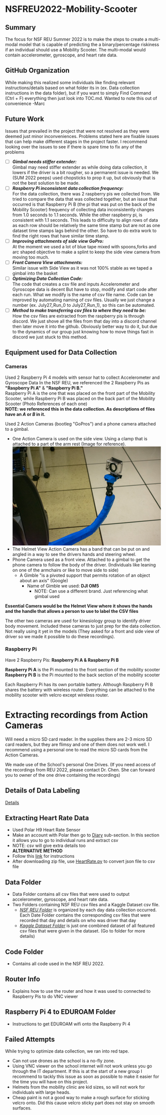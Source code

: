 # NSFREU2022-Mobility-Scooter

## Summary
The focus for NSF REU Summer 2022 is to make the steps to create a multi-modal model that is capable of predicting the a binary/percentage riskiness if an individual should use a Mobility Scooter. The multi-modal would contain accelerometer, gyroscope, and heart rate data.

## GitHub Organization
While making this realized some individuals like finding relevant instructions/details 
based on what folder its in (ex. Data collection instructions in the data folder), but if
you want to simply Find Command (Ctrl + F) everything then just look into TOC.md. Wanted
to note this out of convenience -Marc

## Future Work
Issues that prevailed in the project that were not resolved as they were deemed just minor
inconveniences. Problems stated here are fixable issues that can help make different
stages in the project faster. I recommend looking over the issues to see if there is
spare time to fix any of the problems
- [ ] _**Gimbal needs stiffer extender:**_\
Gimbal may need stiffer extender as while doing data collection, it lowers if the driver
is a bit rougher, so a permanent issue is needed. We (SUM 2022 peeps) used chopsticks
to prop it up, but obviously that is not the best solution to be made.
- [ ] _**Raspberry Pi inconsistent data collection frequency:**_\
For the data collection, there was 2 raspberry pis we collected from. We tried to compare
the data that was collected together, but an issue that occurred is that Raspberry Pi B (the pi
that was put on the back of the Mobility Scooter) frequency of collecting data inconsistently
changes from 1.0 seconds to 1.1 seconds. While the other raspberry pi, is consistent with 1.1 seconds.
This leads to difficulty to align rows of data as each row should be relatively the same
time stamp but are not as one dataset time stamps lags behind the other. So have to do 
extra work to find the right rows that have similar time stamp.
- [ ] _**Improving attachments of side view GoPro:**_\
At the moment we used a lot of blue tape mixed with spoons,forks and arc shaped objective to
make a splint to keep the side view camera from moving too much.
- [ ] _**Front Camera View attachments:**_\
Similar issue with Side View as it was not 100% stable as we taped a gimbal into the basket
- [ ] _**Optimizing Data Collection Code:**_\
The code that creates a csv file and inputs Accelerometer and Gyroscope data is decent
But have to stop, modify and start code after each run. What we modify is the name of csv
file name. Code can be improved by automating naming of csv files. Usually we just change 
a number (ex. July27_Run_0 to July27_Run_1), so this can be automated.
- [ ] _**Method to make transferring csv files to where they need to be:**_\
How the csv files are extracted from the raspberry pis is through discord. We just shove
all the files from that day into a discord channel then later move it into the github. 
Obviously better way to do it, but due to the dynamics of our group just knowing how to 
move things fast in discord we just stuck to this method.

## Equipment used for Data Collection
### Cameras
Used 2 Raspberry Pi 4 models with sensor hat to collect Accelerometer and Gyroscope Data
In the NSF REU, we referenced the 2 Raspberry Pis as **"Raspberry Pi A"** & **"Raspberry Pi B."** \
Raspberry Pi A is the one that was placed on the front part of the Mobility Scooter, while
Raspberry Pi B was placed on the back part of the Mobility Scooter (Photo References of each one)\
**NOTE: we referenced this in the data collection. As descriptions of files have an *A* or *B* in it.**

Used 2 Action Cameras (bootleg "GoPros") and a phone camera attached to a gimbal.
- One Action Camera is used on the side view. Using a clamp that is attached to a part of the
arm rest (Image for reference). \
![Image Link](https://github.com/MarcCruzs/NSFREU2022-Mobility-Scooter/blob/main/DSC_0001-2.jpg)
- The Helmet View Action Camera has a band that can be put on and angled in a way to see the
drivers hands and steering wheel.
- Phone Camera used as a front view. Attached to a gimbal to get the phone camera to follow the
body of the driver. (Individuals like leaning on one of the armchairs or like to move side to side)
  - A Gimble "is a pivoted support that permits rotation of an object about an axis" (Google)
    - Name of Gimble we used: **DJI OM5**
      - NOTE: Can use a different brand. Just referencing what gimbal used

**Essential Camera would be the Helmet View where it shows the hands and the handle that
allows a person to use to label the CSV files**

The other two cameras are used for kinesiology group to identify driver body movement. Included these cameras to just prep for the data collection. Not really using it yet in the models (They asked for a front
and side view of driver so we made it possible to do these recordings).

### Raspberry Pi
Have 2 Raspberry Pis: **Raspberry Pi A & Raspberry Pi B**

**Raspberry Pi A** is the Pi mounted to the front section of the mobility scooter\
**Raspberry Pi B** is the Pi mounted to the back section of the mobility scooter

Each Raspberry Pi has its own portable battery. Although Raspberry Pi B shares the battery
with wireless router. Everything can be attached to the mobility scooter with velcro except
wireless router.

# Extracting recordings from Action Cameras
Will need a micro SD card reader. In the supplies there are 2-3 micro SD card readers, but
they are flimsy and one of them does not work well. I recommend using a personal one to read
the micro SD cards from the Action Cameras.

We made use of the School's personal One Drives. (If you need access of the recordings 
from REU 2022, please contact Dr. Chen. She can forward you to owner of the one drive
containing the recordings)

## Details of Data Labeling
[Details](https://github.com/MarcCruzs/NSFREU2022-Mobility-Scooter/blob/main/Data/README.md)

## Extracting Heart Rate Data
- Used Polar H9 Heart Rate Sensor
- Make an account with Polar then go to [Diary](https://flow.polar.com/diary)  sub-section.
In this section it allows you to go to individual runs and extract csv
- NOTE: csv will give extra details too\
**ALTERNATIVE METHOD**
- Follow this [link](https://support.polar.com/en/how-to-download-all-your-data-from-polar-flow
) for instructions
- After downloading zip file, use [HeartRate.py](https://github.com/MarcCruzs/NSFREU2022-Mobility-Scooter/blob/main/code/HeartRate.py)
to convert json file to csv file

## Data Folder
- Data Folder contains all csv files that were used to output accelerometer, gyroscope, and heart rate data.
- Two Folders containing NSF REU csv files and a Kaggle Dataset csv file.
  - *[NSF REU Folder](https://github.com/MarcCruzs/NSFREU2022-Mobility-Scooter/tree/main/Data/NSF%20REU%202022%20Data%20Collection)* is organized by each day data collection occurred. Each Date Folder contains the corresponding csv files that were recorded that day and details on who was driver that day
  - *[Kaggle Dataset Folder](https://github.com/MarcCruzs/NSFREU2022-Mobility-Scooter/tree/main/Data/Kaggle%20Driving%20Behavior%20Dataset)* is just one combined dataset of all featured csv files that were given in the dataset. (Go to folder for more details)
  
## Code Folder
- Contains all code used in the NSF REU 2022. 

## Router Info
- Explains how to use the router and how it was used to connected to Raspberry Pis to do
VNC viewer

## Raspberry Pi 4 to EDUROAM Folder
- Instructions to get EDUROAM wifi onto the Raspberry Pi 4

## Failed Attempts
While trying to optimize data collection, we ran into red tape.
- Can not use drones as the school is a no-fly zone. 
- Using VNC viewer on the school internet will not work unless you go through the IT
department. If this is at the start of a new group I recommend to tackly this issue as soon
as possible to make it easier for the time you will have on this project.
- Helmets from the mobility clinic are kid sizes, so will not work for individuals with
large heads.
- Cheap paint is not a good way to make a rough surface for sticking velcro onto. Did
this cause velcro sticky part does not stay on smooth surfaces. 
